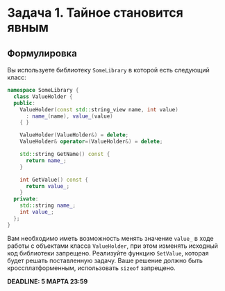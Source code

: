 # Задача 1. Тайное становится явным
## Формулировка
Вы используете библиотеку `SomeLibrary` в которой есть следующий класс:
```c++
namespace SomeLibrary {
  class ValueHolder {
  public:
    ValueHolder(const std::string_view name, int value)
      : name_(name), value_(value)
    { }

    ValueHolder(ValueHolder&) = delete;
    ValueHolder& operator=(ValueHolder&) = delete;

    std::string GetName() const {
      return name_;
    }

    int GetValue() const {
      return value_;
    }
  private:
    std::string name_;
    int value_;
  };
}
```

Вам необходимо иметь возможность менять значение `value_` в ходе работы с объектами класса `ValueHolder`, при этом изменять исходный код библиотеки запрещено. Реализуйте функцию `SetValue`, которая будет решать поставленную задачу. Ваше решение должно быть кроссплатформенным, использовать `sizeof` запрещено.

**DEADLINE: 5 МАРТА 23:59**
